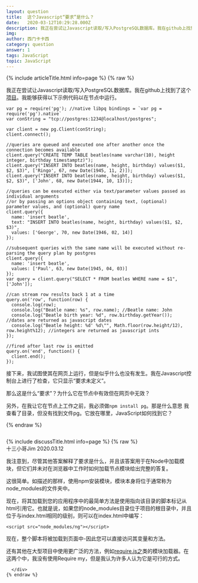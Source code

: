 ```yaml
---
layout: question
title:  这个Javascript“要求”是什么？
date:   2020-03-12T10:29:28.000Z
description: 我正在尝试让Javascript读取/写入PostgreSQL数据库。我在github上找到了这个项目。我能够获得以下示例代码以在节点中运行。var ...
img: 
author: 西门卡卡西
category: question
answer: 1
tags: JavaScript
topic: JavaScript
---
```

<div class="article-root">
  <div class="article">
    {% include articleTitle.html info=page %}
    {% raw %}
    <div class="article-content"><p><font style="vertical-align: inherit;"><font style="vertical-align: inherit;">我正在尝试让Javascript读取/写入PostgreSQL数据库。</font><font style="vertical-align: inherit;">我</font><font style="vertical-align: inherit;">在github上</font><font style="vertical-align: inherit;">找到了这个</font></font><a href="https://github.com/brianc/node-postgres"><font style="vertical-align: inherit;"><font style="vertical-align: inherit;">项目</font></font></a><font style="vertical-align: inherit;"><font style="vertical-align: inherit;">。</font><font style="vertical-align: inherit;">我能够获得以下示例代码以在节点中运行。</font></font></p>

<pre><code>var pg = require('pg'); //native libpq bindings = `var pg = require('pg').native`<font></font>
var conString = "tcp://postgres:1234@localhost/postgres";<font></font>
<font></font>
var client = new pg.Client(conString);<font></font>
client.connect();<font></font>
<font></font>
//queries are queued and executed one after another once the connection becomes available<font></font>
client.query("CREATE TEMP TABLE beatles(name varchar(10), height integer, birthday timestamptz)");<font></font>
client.query("INSERT INTO beatles(name, height, birthday) values($1, $2, $3)", ['Ringo', 67, new Date(1945, 11, 2)]);<font></font>
client.query("INSERT INTO beatles(name, height, birthday) values($1, $2, $3)", ['John', 68, new Date(1944, 10, 13)]);<font></font>
<font></font>
//queries can be executed either via text/parameter values passed as individual arguments<font></font>
//or by passing an options object containing text, (optional) parameter values, and (optional) query name<font></font>
client.query({<font></font>
  name: 'insert beatle',<font></font>
  text: "INSERT INTO beatles(name, height, birthday) values($1, $2, $3)",<font></font>
  values: ['George', 70, new Date(1946, 02, 14)]<font></font>
});<font></font>
<font></font>
//subsequent queries with the same name will be executed without re-parsing the query plan by postgres<font></font>
client.query({<font></font>
  name: 'insert beatle',<font></font>
  values: ['Paul', 63, new Date(1945, 04, 03)]<font></font>
});<font></font>
var query = client.query("SELECT * FROM beatles WHERE name = $1", ['John']);<font></font>
<font></font>
//can stream row results back 1 at a time<font></font>
query.on('row', function(row) {<font></font>
  console.log(row);<font></font>
  console.log("Beatle name: %s", row.name); //Beatle name: John<font></font>
  console.log("Beatle birth year: %d", row.birthday.getYear()); //dates are returned as javascript dates<font></font>
  console.log("Beatle height: %d' %d\"", Math.floor(row.height/12), row.height%12); //integers are returned as javascript ints<font></font>
});<font></font>
<font></font>
//fired after last row is emitted<font></font>
query.on('end', function() { <font></font>
  client.end();<font></font>
});<font></font>
</code></pre>

<p><font style="vertical-align: inherit;"><font style="vertical-align: inherit;">接下来，我试图使其在网页上运行，但是似乎什么也没有发生。</font><font style="vertical-align: inherit;">我在Javascript控制台上进行了检查，它只显示“要求未定义”。</font></font></p>

<p><font style="vertical-align: inherit;"><font style="vertical-align: inherit;">那么这是什么“要求”？</font><font style="vertical-align: inherit;">为什么它在节点中有效但在网页中无效？</font></font></p>

<p><font style="vertical-align: inherit;"><font style="vertical-align: inherit;">另外，在我让它在节点上工作之前，我必须做</font></font><code>npm install pg</code><font style="vertical-align: inherit;"><font style="vertical-align: inherit;">。</font><font style="vertical-align: inherit;">那是什么意思 </font><font style="vertical-align: inherit;">我查看了目录，但没有找到文件pg。</font><font style="vertical-align: inherit;">它放在哪里，JavaScript如何找到它？</font></font></p></div>
    {% endraw %}
  </div>
  <p style="height: 0;width:0;overflow: hidden;"> 第1283篇《这个Javascript“要求”是什么？》来自Winter(https://github.com/aiyld/aiyld.github.io)的站点</p>
  <div class="discuss-wrapper">
    {% include discussTitle.html info=page %}
    {% raw %}
    <div class="discuss-item">
        <div class="discuss-parent">
          <div class="discuss-meta">
            <span class="discuss-user">十三小哥Jim</span>
            <span class="discuss-time">2020.03.12</span>
          </div>
          <div class="discuss-comment"><p><font style="vertical-align: inherit;"><font style="vertical-align: inherit;">我注意到，尽管其他答案解释了要求是什么，并且该答案用于在Node中加载模块，但它们并未对在浏览器中工作时如何加载节点模块给出完整的答复。 </font></font></p>

<p><font style="vertical-align: inherit;"><font style="vertical-align: inherit;">这很简单。</font><font style="vertical-align: inherit;">如描述的那样，使用npm安装模块，模块本身将位于通常称为node_modules的文件夹中。</font></font></p>

<p><font style="vertical-align: inherit;"><font style="vertical-align: inherit;">现在，将其加载到您的应用程序中的最简单方法是使用指向该目录的脚本标记从html引用它。</font><font style="vertical-align: inherit;">也就是说，如果您的node_modules目录位于项目的根目录中，并且位于与index.html相同的级别，则可以在index.html中编写：</font></font></p>

<pre><code>&lt;script src="node_modules/ng"&gt;&lt;/script&gt;
</code></pre>

<p><font style="vertical-align: inherit;"><font style="vertical-align: inherit;">现在，整个脚本将被加载到页面中-因此您可以直接访问其变量和方法。</font></font></p>

<p><font style="vertical-align: inherit;"><font style="vertical-align: inherit;">还有其他在大型项目中使用更广泛的方法，例如</font></font><a href="http://requirejs.org/" rel="noreferrer"><font style="vertical-align: inherit;"><font style="vertical-align: inherit;">require.js之</font></font></a><font style="vertical-align: inherit;"><font style="vertical-align: inherit;">类的模块加载器</font><font style="vertical-align: inherit;">。</font><font style="vertical-align: inherit;">在这两个中，我没有使用Require my，但是我认为许多人认为它是可行的方式。</font></font></p></div>
        </div>
        
      </div>
    {% endraw %}
  </div>
<div>
